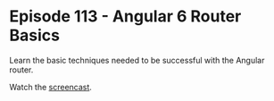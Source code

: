 # Episode 113 - Angular 6 Router Basics

Learn the basic techniques needed to be successful with the Angular router.

Watch the [screencast](https://angularfirebase.com/lessons/).
